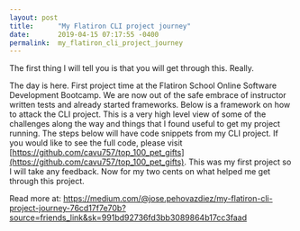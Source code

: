 ```yaml
---
layout: post
title:      "My Flatiron CLI project journey"
date:       2019-04-15 07:17:55 -0400
permalink:  my_flatiron_cli_project_journey
---
```



The first thing I will tell you is that you will get through this. Really.

The day is here. First project time at the Flatiron School Online Software Development Bootcamp. We are now out of the safe embrace of instructor written tests and already started frameworks. Below is a framework on how to attack the CLI project. This is a very high level view of some of the challenges along the way and things that I found useful to get my project running. The steps below will have code snippets from my CLI project. If you would like to see the full code, please visit [https://github.com/cavu757/top_100_pet_gifts](https://github.com/cavu757/top_100_pet_gifts). This was my first project so I will take any feedback. Now for my two cents on what helped me get through this project.

Read more at: https://medium.com/@jose.pehovazdiez/my-flatiron-cli-project-journey-76cd17f7e70b?source=friends_link&sk=991bd92736fd3bb3089864b17cc3faad
